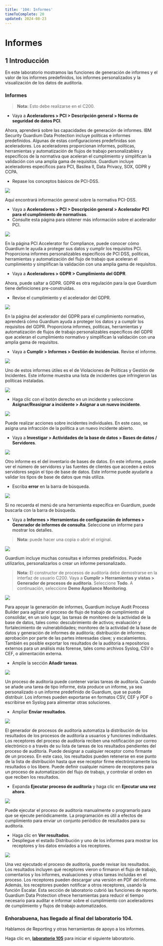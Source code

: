 ```yaml
---
title: '104: Informes'
timeToComplete: 20
updated: 2024-08-23
---
```

# Informes

## 1 Introducción

En este laboratorio mostramos las funciones de generación de informes y el valor de los informes predefinidos, los informes personalizados y la visualización de los datos de auditoría.

### Informes

> **Nota:** Esto debe realizarse en el C200.

*   Vaya a **Aceleradores > PCI > Descripción general > Norma de seguridad de datos PCI**.

Ahora, aprenderá sobre las capacidades de generación de informes. IBM Security Guardium Data Protection incluye políticas e informes predefinidos. Algunas de estas configuraciones predefinidas son aceleradores. Los aceleradores proporcionan informes, políticas, herramientas y automatización de flujos de trabajo personalizables y específicos de la normativa que aceleran el cumplimiento y simplifican la validación con una amplia gama de requisitos. Guardium incluye aceleradores específicos para PCI, Basilea II, Data Privacy, SOX, GDPR y CCPA.

*   Repase los conceptos básicos de PCI-DSS.

![](./images/104/image-001.webp)

Aquí encontrará información general sobre la normativa PCI-DSS.

*   Vaya a **Aceleradores > PCI > Descripción general > Acelerador PCI para el cumplimiento de normativas**.
*   Consulte esta página para obtener más información sobre el acelerador PCI.

![](./images/104/image-002.webp)

En la página PCI Accelerator for Compliance, puede conocer cómo Guardium le ayuda a proteger sus datos y cumplir los requisitos PCI. Proporciona informes personalizables específicos de PCI DSS, políticas, herramientas y automatización del flujo de trabajo que aceleran el cumplimiento y simplifican la validación con una amplia gama de requisitos.

*   Vaya a **Aceleradores > GDPR > Cumplimiento del GDPR**.

Ahora, puede saltar a GDPR. GDPR es otra regulación para la que Guardium tiene definiciones pre-construidas.

*   Revise el cumplimiento y el acelerador del GDPR.

![](./images/104/image-003.webp)

En la página del acelerador del GDPR para el cumplimiento normativo, aprenderá cómo Guardium ayuda a proteger los datos y a cumplir los requisitos del GDPR. Proporciona informes, políticas, herramientas y automatización de flujos de trabajo personalizables específicos del GDPR que aceleran el cumplimiento normativo y simplifican la validación con una amplia gama de requisitos.

*   Vaya a **Cumplir > Informes > Gestión de incidencias**. Revise el informe.

![](./images/104/image-004.webp)

Uno de estos informes útiles es el de Violaciones de Políticas y Gestión de Incidentes. Este informe muestra una lista de incidentes que infringieron las políticas instaladas.

![](./images/104/image-005.webp)

*   Haga clic con el botón derecho en un incidente y seleccione **Asignar/Reasignar a incidente > Asignar a un nuevo incidente**.

![](./images/104/image-006.webp)

Puede realizar acciones sobre incidentes individuales. En este caso, se asigna una infracción de la política a un nuevo incidente abierto.

*   Vaya a **Investigar > Actividades de la base de datos > Bases de datos / Servidores**.

![](./images/104/image-007.webp)

Otro informe es el del inventario de bases de datos. En este informe, puede ver el número de servidores y las fuentes de clientes que acceden a estos servidores según el tipo de base de datos. Este informe puede ayudarle a validar los tipos de base de datos que más utiliza.

*   Escriba **error** en la barra de búsqueda.

![](./images/104/image-008.webp)

Si no recuerda el menú de una herramienta específica en Guardium, puede buscarla con la barra de búsqueda.

*   Vaya a **Informes > Herramientas de configuración de informes > Generador de informes de consulta**. Seleccione un informe para mostrar los detalles.

> **Nota:** puede hacer una copia o abrir el original.

![](./images/104/image-009.webp)

Guardium incluye muchas consultas e informes predefinidos. Puede utilizarlos, personalizarlos o crear un informe personalizado.

> **Nota:** El constructor de procesos de auditoría debe demostrarse en la interfaz de usuario C200. Vaya a **Cumplir > Herramientas y vistas > Generador de procesos de auditoría**. Seleccione **Todo**. A continuación, seleccione **Demo Appliance Monitoring**.

![](./images/104/image-010.webp)

Para apoyar la generación de informes, Guardium incluye Audit Process Builder para agilizar el proceso de flujo de trabajo de cumplimiento al consolidar, en un solo lugar, las tareas de monitoreo de la actividad de la base de datos, tales como: descubrimiento de activos; evaluación y fortalecimiento de vulnerabilidades; monitoreo de la actividad de la base de datos y generación de informes de auditoría; distribución de informes; aprobación por parte de las partes interesadas clave; y escalamientos. También es posible exportar los resultados de la auditoría a repositorios externos para un análisis más forense, tales como archivos Syslog, CSV o CEF, o alimentación externa.

*   Amplíe la sección **Añadir tareas**.

![](./images/104/image-011.webp)

Un proceso de auditoría puede contener varias tareas de auditoría. Cuando se añade una tarea de tipo informe, ésta produce un informe, ya sea personalizado o un informe predefinido de Guardium, que se puede distribuir. Los informes pueden exportarse en formatos CSV, CEF y PDF o escribirse en Syslog para alimentar otras soluciones.

*   Ampliar **Enviar resultados**.

![](./images/104/image-012.webp)

El generador de procesos de auditoría automatiza la distribución de los resultados de los procesos de auditoría a usuarios y funciones individuales. Los receptores del proceso de auditoría reciben una notificación por correo electrónico o a través de su lista de tareas de los resultados pendientes del proceso de auditoría. Puede designar a cualquier receptor como firmante de un proceso. En este caso, los resultados pueden retenerse en ese punto de la lista de distribución hasta que ese receptor firme electrónicamente los resultados o los libere. Puede definir cualquier número de receptores para un proceso de automatización del flujo de trabajo, y controlar el orden en que reciben los resultados.

*   Expanda **Ejecutar proceso de auditoría** y haga clic en **Ejecutar una vez ahora**.

![](./images/104/image-013.webp)

Puede ejecutar el proceso de auditoría manualmente o programarlo para que se ejecute periódicamente. La programación es útil a efectos de cumplimiento para enviar un conjunto periódico de resultados para su auditoría.

*   Haga clic en **Ver resultados**.
*   Despliegue el estado Distribución y uno de los informes para mostrar los receptores y los datos enviados a los receptores.

![](./images/104/image-014.webp)

Una vez ejecutado el proceso de auditoría, puede revisar los resultados. Los resultados incluyen qué receptores vieron o firmaron el flujo de trabajo, comentarios y los informes, evaluaciones y otras tareas incluidas en el proceso. Los receptores pueden descargar una versión en PDF del informe. Además, los receptores pueden notificar a otros receptores, usando la función Escalar. Esta sección de laboratorio cubrió las funciones de reporte. Guardium Data Protection ofrece herramientas para reducir el tiempo necesario para auditar e informar sobre el cumplimiento con aceleradores de cumplimiento y flujos de trabajo automatizados.

### Enhorabuena, has llegado al final del laboratorio 104.

Hablamos de Reporting y otras herramientas de apoyo a los informes.

Haga clic en, **[laboratorio 105](/guardium/datasecurity/105)** para iniciar el siguiente laboratorio.
